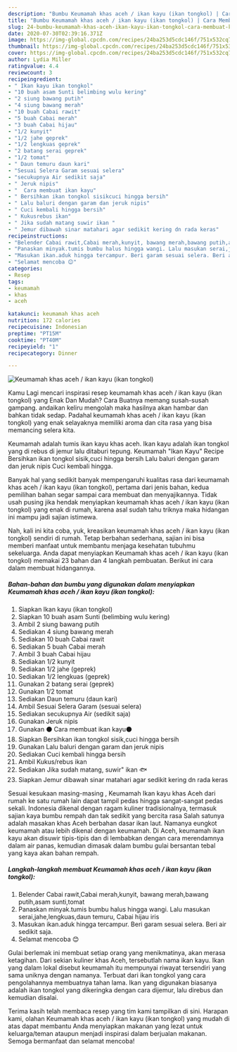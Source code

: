 ```yaml
---
description: "Bumbu Keumamah khas aceh / ikan kayu (ikan tongkol) | Cara Membuat Keumamah khas aceh / ikan kayu (ikan tongkol) Yang Enak Dan Lezat"
title: "Bumbu Keumamah khas aceh / ikan kayu (ikan tongkol) | Cara Membuat Keumamah khas aceh / ikan kayu (ikan tongkol) Yang Enak Dan Lezat"
slug: 24-bumbu-keumamah-khas-aceh-ikan-kayu-ikan-tongkol-cara-membuat-keumamah-khas-aceh-ikan-kayu-ikan-tongkol-yang-enak-dan-lezat
date: 2020-07-30T02:39:16.371Z
image: https://img-global.cpcdn.com/recipes/24ba253d5cdc146f/751x532cq70/keumamah-khas-aceh-ikan-kayu-ikan-tongkol-foto-resep-utama.jpg
thumbnail: https://img-global.cpcdn.com/recipes/24ba253d5cdc146f/751x532cq70/keumamah-khas-aceh-ikan-kayu-ikan-tongkol-foto-resep-utama.jpg
cover: https://img-global.cpcdn.com/recipes/24ba253d5cdc146f/751x532cq70/keumamah-khas-aceh-ikan-kayu-ikan-tongkol-foto-resep-utama.jpg
author: Lydia Miller
ratingvalue: 4.4
reviewcount: 3
recipeingredient:
- " Ikan kayu ikan tongkol"
- "10 buah asam Sunti belimbing wulu kering"
- "2 siung bawang putih"
- "4 siung bawang merah"
- "10 buah Cabai rawit"
- "5 buah Cabai merah"
- "3 buah Cabai hijau"
- "1/2 kunyit"
- "1/2 jahe geprek"
- "1/2 lengkuas geprek"
- "2 batang serai geprek"
- "1/2 tomat"
- " Daun temuru daun kari"
- "Sesuai Selera Garam sesuai selera"
- "secukupnya Air sedikit saja"
- " Jeruk nipis"
- "  Cara membuat ikan kayu"
- " Bersihkan ikan tongkol sisikcuci hingga bersih"
- " Lalu baluri dengan garam dan jeruk nipis"
- " Cuci kembali hingga bersih"
- " Kukusrebus ikan"
- " Jika sudah matang suwir ikan "
- " Jemur dibawah sinar matahari agar sedikit kering dn rada keras"
recipeinstructions:
- "Belender Cabai rawit,Cabai merah,kunyit, bawang merah,bawang putih,asam sunti,tomat"
- "Panaskan minyak.tumis bumbu halus hingga wangi. Lalu masukan serai,jahe,lengkuas,daun temuru, Cabai hijau iris"
- "Masukan ikan.aduk hingga tercampur. Beri garam sesuai selera. Beri air sedikit saja."
- "Selamat mencoba 😊"
categories:
- Resep
tags:
- keumamah
- khas
- aceh

katakunci: keumamah khas aceh 
nutrition: 172 calories
recipecuisine: Indonesian
preptime: "PT15M"
cooktime: "PT40M"
recipeyield: "1"
recipecategory: Dinner

---
```



![Keumamah khas aceh / ikan kayu (ikan tongkol)](https://img-global.cpcdn.com/recipes/24ba253d5cdc146f/751x532cq70/keumamah-khas-aceh-ikan-kayu-ikan-tongkol-foto-resep-utama.jpg)

Kamu Lagi mencari inspirasi resep keumamah khas aceh / ikan kayu (ikan tongkol) yang Enak Dan Mudah? Cara Buatnya memang susah-susah gampang. andaikan keliru mengolah maka hasilnya akan hambar dan bahkan tidak sedap. Padahal keumamah khas aceh / ikan kayu (ikan tongkol) yang enak selayaknya memiliki aroma dan cita rasa yang bisa memancing selera kita.

Keumamah adalah tumis ikan kayu khas aceh. Ikan kayu adalah ikan tongkol yang di rebus di jemur lalu ditaburi tepung. Keumamah &#34;Ikan Kayu&#34; Recipe Bersihkan ikan tongkol sisik,cuci hingga bersih Lalu baluri dengan garam dan jeruk nipis Cuci kembali hingga.

Banyak hal yang sedikit banyak mempengaruhi kualitas rasa dari keumamah khas aceh / ikan kayu (ikan tongkol), pertama dari jenis bahan, kedua pemilihan bahan segar sampai cara membuat dan menyajikannya. Tidak usah pusing jika hendak menyiapkan keumamah khas aceh / ikan kayu (ikan tongkol) yang enak di rumah, karena asal sudah tahu triknya maka hidangan ini mampu jadi sajian istimewa.


Nah, kali ini kita coba, yuk, kreasikan keumamah khas aceh / ikan kayu (ikan tongkol) sendiri di rumah. Tetap berbahan sederhana, sajian ini bisa memberi manfaat untuk membantu menjaga kesehatan tubuhmu sekeluarga. Anda dapat menyiapkan Keumamah khas aceh / ikan kayu (ikan tongkol) memakai 23 bahan dan 4 langkah pembuatan. Berikut ini cara dalam membuat hidangannya.

<!--inarticleads1-->

##### Bahan-bahan dan bumbu yang digunakan dalam menyiapkan Keumamah khas aceh / ikan kayu (ikan tongkol):

1. Siapkan  Ikan kayu (ikan tongkol)
1. Siapkan 10 buah asam Sunti (belimbing wulu kering)
1. Ambil 2 siung bawang putih
1. Sediakan 4 siung bawang merah
1. Sediakan 10 buah Cabai rawit
1. Sediakan 5 buah Cabai merah
1. Ambil 3 buah Cabai hijau
1. Sediakan 1/2 kunyit
1. Sediakan 1/2 jahe (geprek)
1. Sediakan 1/2 lengkuas (geprek)
1. Gunakan 2 batang serai (geprek)
1. Gunakan 1/2 tomat
1. Sediakan  Daun temuru (daun kari)
1. Ambil Sesuai Selera Garam (sesuai selera)
1. Sediakan secukupnya Air (sedikit saja)
1. Gunakan  Jeruk nipis
1. Gunakan  ⚫️ Cara membuat ikan kayu⚫️
1. Siapkan  Bersihkan ikan tongkol sisik,cuci hingga bersih
1. Gunakan  Lalu baluri dengan garam dan jeruk nipis
1. Sediakan  Cuci kembali hingga bersih
1. Ambil  Kukus/rebus ikan
1. Sediakan  Jika sudah matang, suwir&#34; ikan 🐟
1. Siapkan  Jemur dibawah sinar matahari agar sedikit kering dn rada keras


Sesuai kesukaan masing-masing , Keumamah Ikan kayu khas Aceh dari rumah ke satu rumah lain dapat tampil pedas hingga sangat-sangat pedas sekali. Indonesia dikenal dengan ragam kuliner tradisionalnya, termasuk sajian kaya bumbu rempah dan tak sedikit yang bercita rasa Salah satunya adalah masakan khas Aceh berbahan dasar ikan laut. Namanya eungkot keumamah atau lebih dikenal dengan keumamah. Di Aceh, keumamah ikan kayu akan disuwir tipis-tipis dan di lembabkan dengan cara merendamnya dalam air panas, kemudian dimasak dalam bumbu gulai bersantan tebal yang kaya akan bahan rempah. 

<!--inarticleads2-->

##### Langkah-langkah membuat Keumamah khas aceh / ikan kayu (ikan tongkol):

1. Belender Cabai rawit,Cabai merah,kunyit, bawang merah,bawang putih,asam sunti,tomat
1. Panaskan minyak.tumis bumbu halus hingga wangi. Lalu masukan serai,jahe,lengkuas,daun temuru, Cabai hijau iris
1. Masukan ikan.aduk hingga tercampur. Beri garam sesuai selera. Beri air sedikit saja.
1. Selamat mencoba 😊


Gulai berlemak ini membuat setiap orang yang menikmatinya, akan merasa ketagihan. Dari sekian kuliner khas Aceh, tersebutlah nama ikan kayu. Ikan yang dalam lokal disebut keumamah itu mempunyai riwayat tersendiri yang sama uniknya dengan namanya. Terbuat dari ikan tongkol yang cara pengolahannya membuatnya tahan lama. Ikan yang digunakan biasanya adalah ikan tongkol yang dikeringka dengan cara dijemur, lalu direbus dan kemudian disalai. 

Terima kasih telah membaca resep yang tim kami tampilkan di sini. Harapan kami, olahan Keumamah khas aceh / ikan kayu (ikan tongkol) yang mudah di atas dapat membantu Anda menyiapkan makanan yang lezat untuk keluarga/teman ataupun menjadi inspirasi dalam berjualan makanan. Semoga bermanfaat dan selamat mencoba!
